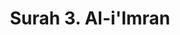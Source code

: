 ---
title       : "Surah 3. Al-i'Imran"
DATE        : 7/25/2018 9:18:17 AM
draft       : false
TYPE        : "quran"
layout      : "surah"
BookCode    : "ARB"
SurahNumber : "3"
TotalAyah   : "200"
---